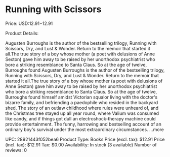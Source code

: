 # Running with Scissors

Price: USD:$12.91-$12.91

Product Details:

Augusten Burroughs is the author of the bestselling trilogy, Running with Scissors, Dry, and Lust & Wonder. Return to the memoir that started it all.The true story of a boy whose mother (a poet with delusions of Anne Sexton) gave him away to be raised by her unorthodox psychiatrist who bore a striking resemblance to Santa Claus. So at the age of twelve, Burroughs found Augusten Burroughs is the author of the bestselling trilogy, Running with Scissors, Dry, and Lust & Wonder. Return to the memoir that started it all.The true story of a boy whose mother (a poet with delusions of Anne Sexton) gave him away to be raised by her unorthodox psychiatrist who bore a striking resemblance to Santa Claus. So at the age of twelve, Burroughs found himself amidst Victorian squalor living with the doctor's bizarre family, and befriending a paedophile who resided in the backyard shed. The story of an outlaw childhood where rules were unheard of, and the Christmas tree stayed up all year round, where Valium was consumed like candy, and if things got dull an electroshock-therapy machine could provide entertainment. The funny, harrowing and bestselling account of an ordinary boy's survival under the most extraordinary circumstances. ...more

UPC: 28921443f052bea6
Product Type: Books
Price (excl. tax): $12.91
Price (incl. tax): $12.91
Tax: $0.00
Availability: In stock (3 available)
Number of reviews: 0